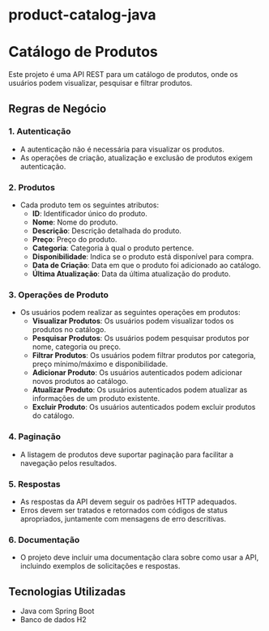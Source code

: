 # product-catalog-java
# Catálogo de Produtos

Este projeto é uma API REST para um catálogo de produtos, onde os usuários podem visualizar, pesquisar e filtrar produtos.

## Regras de Negócio

### 1. Autenticação

- A autenticação não é necessária para visualizar os produtos.
- As operações de criação, atualização e exclusão de produtos exigem autenticação.

### 2. Produtos

- Cada produto tem os seguintes atributos:
    - **ID**: Identificador único do produto.
    - **Nome**: Nome do produto.
    - **Descrição**: Descrição detalhada do produto.
    - **Preço**: Preço do produto.
    - **Categoria**: Categoria à qual o produto pertence.
    - **Disponibilidade**: Indica se o produto está disponível para compra.
    - **Data de Criação**: Data em que o produto foi adicionado ao catálogo.
    - **Última Atualização**: Data da última atualização do produto.

### 3. Operações de Produto

- Os usuários podem realizar as seguintes operações em produtos:
    - **Visualizar Produtos**: Os usuários podem visualizar todos os produtos no catálogo.
    - **Pesquisar Produtos**: Os usuários podem pesquisar produtos por nome, categoria ou preço.
    - **Filtrar Produtos**: Os usuários podem filtrar produtos por categoria, preço mínimo/máximo e disponibilidade.
    - **Adicionar Produto**: Os usuários autenticados podem adicionar novos produtos ao catálogo.
    - **Atualizar Produto**: Os usuários autenticados podem atualizar as informações de um produto existente.
    - **Excluir Produto**: Os usuários autenticados podem excluir produtos do catálogo.

### 4. Paginação

- A listagem de produtos deve suportar paginação para facilitar a navegação pelos resultados.

### 5. Respostas

- As respostas da API devem seguir os padrões HTTP adequados.
- Erros devem ser tratados e retornados com códigos de status apropriados, juntamente com mensagens de erro descritivas.

### 6. Documentação

- O projeto deve incluir uma documentação clara sobre como usar a API, incluindo exemplos de solicitações e respostas.

## Tecnologias Utilizadas

- Java com Spring Boot
- Banco de dados H2
